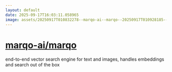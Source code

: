 ```yaml
---
layout: default
date: 2025-09-17T16:03:11.058965
image: assets/20250917T010832278--marqo-ai--marqo--20250917T010928185--cropped.png
---
```


# [marqo-ai/marqo](https://github.com/marqo-ai/marqo)

end-to-end vector search engine for text and images, handles embeddings and search out of the box
